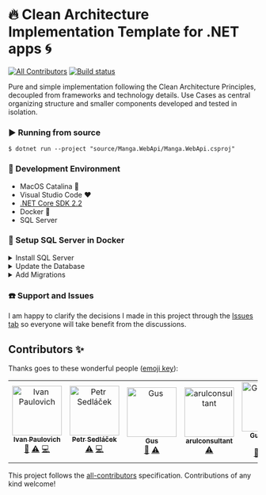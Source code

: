 # :fire: Clean Architecture Implementation Template for .NET apps :cyclone:
[![All Contributors](https://img.shields.io/badge/all_contributors-2-orange.svg?style=flat-square)](#contributors)
[![Build status](https://ci.appveyor.com/api/projects/status/0i6s33kw3y87tkb2?svg=true)](https://ci.appveyor.com/project/ivanpaulovich/clean-architecture-manga)

Pure and simple implementation following the Clean Architecture Principles, decoupled from frameworks and technology details. Use Cases as central organizing structure and smaller components developed and tested in isolation.

### :arrow_forward: Running from source

```
$ dotnet run --project "source/Manga.WebApi/Manga.WebApi.csproj"
```

### :checkered_flag: Development Environment

* MacOS Catalina :apple:
* Visual Studio Code :heart:
* [.NET Core SDK 2.2](https://www.microsoft.com/net/download/dotnet-core/2.2)
* Docker :whale:
* SQL Server

### :floppy_disk: Setup SQL Server in Docker

<details><summary>Install SQL Server</summary>
<p>

To spin up a SQL Server in a docker container using the connection string `Server=localhost;User Id=sa;Password=<YourNewStrong!Passw0rd>;` run the following command:

```sh
$ ./source/scripts/sql-docker-up.sh
```

</p>
</details>

<details><summary>Update the Database</summary>
<p>

Generate tables and seed the database via Entity Framework Tool:

```sh
dotnet ef database update --project source/Manga.Infrastructure --startup-project source/Manga.WebApi
```

</p>
</details>

<details><summary>Add Migrations</summary>
<p>

Run the EF Tool to add a migration to the `Manga.Infrastructure` project.

```sh
$ dotnet ef migrations add "InitialCreate" -o "EntityFrameworkDataAccess/Migrations" --project source/Manga.Infrastructure --startup-project source/Manga.WebApi
```

</p>
</details>

### :telephone: Support and Issues

I am happy to clarify the decisions I made in this project through the [Issues tab](https://github.com/ivanpaulovich/clean-architecture-manga/issues) so everyone will take benefit from the discussions.

## Contributors ✨

Thanks goes to these wonderful people ([emoji key](https://allcontributors.org/docs/en/emoji-key)):

<!-- ALL-CONTRIBUTORS-LIST:START - Do not remove or modify this section -->
<!-- prettier-ignore -->
<table>
  <tr>
    <td align="center"><a href="https://paulovich.net"><img src="https://avatars3.githubusercontent.com/u/7133698?v=4" width="100px;" alt="Ivan Paulovich"/><br /><sub><b>Ivan Paulovich</b></sub></a><br /><a href="#design-ivanpaulovich" title="Design">🎨</a> <a href="https://github.com/ivanpaulovich/clean-architecture-manga/commits?author=ivanpaulovich" title="Tests">⚠️</a> <a href="https://github.com/ivanpaulovich/clean-architecture-manga/commits?author=ivanpaulovich" title="Code">💻</a></td>
    <td align="center"><a href="https://spelos.net/"><img src="https://avatars3.githubusercontent.com/u/21304428?v=4" width="100px;" alt="Petr Sedláček"/><br /><sub><b>Petr Sedláček</b></sub></a><br /><a href="https://github.com/ivanpaulovich/clean-architecture-manga/commits?author=petrspelos" title="Tests">⚠️</a> <a href="https://github.com/ivanpaulovich/clean-architecture-manga/commits?author=petrspelos" title="Code">💻</a></td>
    <td align="center"><a href="https://github.com/luizgustavogp"><img src="https://avatars2.githubusercontent.com/u/5147169?v=4" width="100px;" alt="Gus"/><br /><sub><b>Gus</b></sub></a><br /><a href="#design-luizgustavogp" title="Design">🎨</a> <a href="https://github.com/ivanpaulovich/clean-architecture-manga/commits?author=luizgustavogp" title="Tests">⚠️</a></td>
    <td align="center"><a href="https://github.com/arulconsultant"><img src="https://avatars0.githubusercontent.com/u/47856951?v=4" width="100px;" alt="arulconsultant"/><br /><sub><b>arulconsultant</b></sub></a><br /><a href="https://github.com/ivanpaulovich/clean-architecture-manga/commits?author=arulconsultant" title="Tests">⚠️</a></td>
    <td align="center"><a href="https://github.com/guilhermeps"><img src="https://avatars1.githubusercontent.com/u/38736244?v=4" width="100px;" alt="Guilherme Silva"/><br /><sub><b>Guilherme Silva</b></sub></a><br /><a href="#design-guilhermeps" title="Design">🎨</a> <a href="https://github.com/ivanpaulovich/clean-architecture-manga/commits?author=guilhermeps" title="Tests">⚠️</a> <a href="https://github.com/ivanpaulovich/clean-architecture-manga/commits?author=guilhermeps" title="Code">💻</a></td>
  </tr>
</table>

<!-- ALL-CONTRIBUTORS-LIST:END -->

This project follows the [all-contributors](https://github.com/all-contributors/all-contributors) specification. Contributions of any kind welcome!
